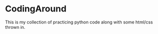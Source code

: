 # CodingAround
This is my collection of practicing python code along with some html/css thrown in. 
